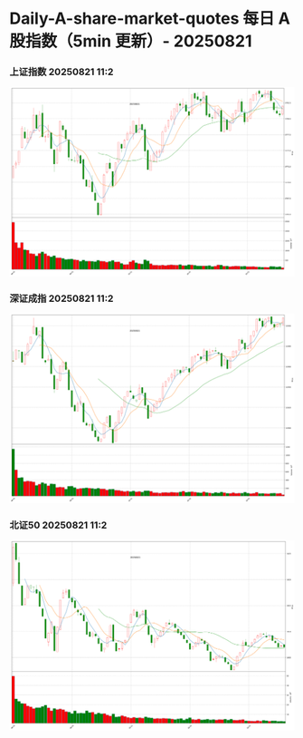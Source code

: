 
# Daily-A-share-market-quotes 每日 A 股指数（5min 更新）- 20250821

### 上证指数 20250821 11:2
![](./fig/2025/8/20250821-sh000001.png)

### 深证成指 20250821 11:2
![](./fig/2025/8/20250821-sz399001.png)

### 北证50 20250821 11:2
![](./fig/2025/8/20250821-bj899050.png)
